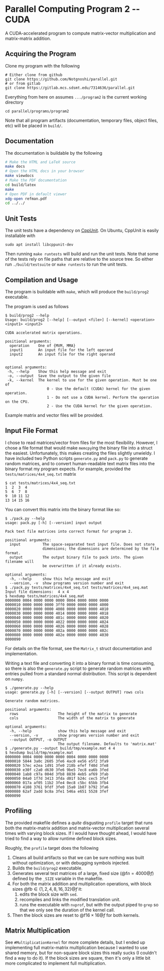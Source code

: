 # Parallel Computing Program 2 -- CUDA

A CUDA-accelerated program to compute matrix-vector multiplication and matrix-matrix addition.

## Acquiring the Program

Clone my program with the following

```shell
# Either clone from github
git clone https://github.com/Notgnoshi/parallel.git
# or from gitlab
git clone https://gitlab.mcs.sdsmt.edu/7314636/parallel.git
```

Everything from here on assumes `.../program2` is the current working directory

```shell
cd parallel/programs/program2
```

Note that all program artifacts (documentation, temporary files, object files, etc)
will be placed in `build/`.

## Documentation

The documentation is buildable by the following

```bash
# Make the HTML and LaTeX source
make docs
# Open the HTML docs in your browser
make viewdocs
# Make the PDF documentation
cd build/latex
make
# Open PDF in default viewer
xdg-open refman.pdf
cd ../../
```

## Unit Tests

The unit tests have a dependency on [CppUnit](https://freedesktop.org/wiki/Software/cppunit/).
On Ubuntu, CppUnit is easily installable with

```shell
sudo apt install libcppunit-dev
```

Then running `make runtests` will build and run the unit tests. Note that some
of the tests rely on file paths that are relative to the source tree. So either
run `./build/testsuite` or `make runtests` to run the unit tests.

## Compilation and Usage

The program is buildable with `make`, which will produce the `build/prog2` executable.

The program is used as follows

```shell
$ build/prog2 --help
Usage: build/prog2 [--help] [--output <file>] [--kernel] <operation> <input1> <input2>

CUDA accelerated matrix operations.

positional arguments:
  operation    One of {MVM, MMA}
  input1       An input file for the left operand
  input2       An input file for the right operand


optional arguments:
 -h, --help    Show this help message and exit
 -o, --output  Save the output to the given file
 -k, --kernel  The kernel to use for the given operation. Must be one of
                   0 - Use the default (CUDA) kernel for the given operation.
                   1 - Do not use a CUDA kernel. Perform the operation on the CPU.
                   2 - Use the CUDA kernel for the given operation.
```

Example matrix and vector files will be provided.

## Input File Format

I chose to read matrices/vector from files for the most flexibility. However, I
chose a file format that would make `memcpy`ing the binary file into a struct the
easiest. Unfortunately, this makes creating the files slightly unwieldy. I have
included two Python scripts `generate.py` and `pack.py` to generate random matrices,
and to convert human-readable text matrix files into the binary format my program
expects. For example, provided the `tests/matrices/4x4_seq.txt` matrix

```shell
$ cat tests/matrices/4x4_seq.txt
1  2  3  4
5  6  7  8
9  10 11 12
13 14 15 16
```

You can convert this matrix into the binary format like so:

```shell
$ ./pack.py --help
usage: pack.py [-h] [--version] input output

Pack text file matrices into correct format for program 2.

positional arguments:
  input          The space-separated text input file. Does not store
                 dimensions; the dimensions are determined by the file format.
  output         The output binary file to pack into. The given filename will
                 be overwritten if it already exists.

optional arguments:
  -h, --help     show this help message and exit
  --version, -v  show programs version number and exit
$ ./pack.py tests/matrices/4x4_seq.txt tests/matrices/4x4_seq.mat
Input file dimensions:  4 x 4
$ hexdump tests/matrices/4x4_seq.mat
0000000 0004 0000 0000 0000 0004 0000 0000 0000
0000010 0000 0000 0000 3ff0 0000 0000 0000 4000
0000020 0000 0000 0000 4008 0000 0000 0000 4010
0000030 0000 0000 0000 4014 0000 0000 0000 4018
0000040 0000 0000 0000 401c 0000 0000 0000 4020
0000050 0000 0000 0000 4022 0000 0000 0000 4024
0000060 0000 0000 0000 4026 0000 0000 0000 4028
0000070 0000 0000 0000 402a 0000 0000 0000 402c
0000080 0000 0000 0000 402e 0000 0000 0000 4030
0000090
```

For details on the file format, see the `Matrix_t` struct documentation and implementation.

Writing a text file and converting it into a binary format is time consuming, so
there is also the `generate.py` script to generate random matrices with entries
pulled from a standard normal distribution. This script is dependent on `numpy`.

```shell
$ ./generate.py --help
usage: generate.py [-h] [--version] [--output OUTPUT] rows cols

Generate random matrices.

positional arguments:
  rows                  The height of the matrix to generate
  cols                  The width of the matrix to generate

optional arguments:
  -h, --help            show this help message and exit
  --version, -v         show programs version number and exit
  --output OUTPUT, -o OUTPUT
                        The output filename. Defaults to 'matrix.mat'
$ ./generate.py --output build/tmp/example.mat 4 4
$ hexdump build/tmp/example.mat
0000000 0004 0000 0000 0000 0004 0000 0000 0000
0000010 5844 3a0c 2605 3fe6 4ac0 ee56 e5f2 3fa9
0000020 57ec e2ea 1d91 3fe0 218b efef f40d 3fe8
0000030 e30f c2a0 d630 3fe6 9be5 7ec8 ea6b 3fed
0000040 1ab8 c97a 004d 3fb8 8830 4eb5 af69 3fab
0000050 04a0 1f7d 3413 3fda d01f b24c cec5 3fef
0000060 017a af05 11b2 3fe4 0ec8 c5bc 65bb 3fb4
0000070 4108 3761 9fdf 3fe0 15a0 1b87 b792 3fa6
0000080 62af 2add bc8a 3fe1 546a e651 5528 3fef
0000090
```

## Profiling

The provided makefile defines a *quite* disgusting `profile` target that runs both
the matrix-matrix addition and matrix-vector multiplication several times with
varying block sizes. If I would have thought ahead, I would have tried to find a
way to allow runtime defined block sizes.

Roughly, the `profile` target does the following

1. Cleans all build artifacts so that we can be sure nothing was built without
   optimization, or with debugging symbols injected.
2. Builds the `build/prog2` executable.
3. Generates several test matrices of a large, fixed size (@f$n = 4000@f$) defined
   by the `_SIZE` variable in the makefile.
4. For both the matrix addition and multiplication operations, with block sizes
   @f$b \in \{1, 2, 4, 8, 16, 32\}@f$ it:
   1. edits the block size with `sed`.
   2. recompiles and links the modified translation unit.
   3. runs the executable with `nvprof`, but with the output piped to `grep` so
      that we only see the duration of the kernel call.
5. Then the block sizes are reset to @f$16 \times 16@f$ for both kernels.

## Matrix Multiplication

See `#MultiplicationKernel` for more complete details, but I ended up implementing
full matrix-matrix multiplication because I wanted to use shared memory, but for
non-square block sizes this really sucks (I couldn't find a way to do it). If the
block sizes are square, then it's only a little bit more complicated to implement
full multiplication.
